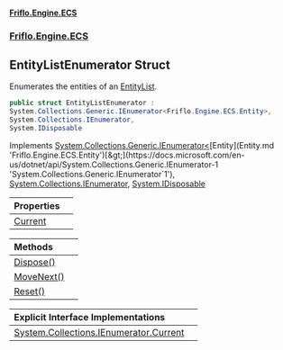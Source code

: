 #### [Friflo.Engine.ECS](index.md 'index')
### [Friflo.Engine.ECS](Friflo.Engine.ECS.md 'Friflo.Engine.ECS')

## EntityListEnumerator Struct

Enumerates the entities of an [EntityList](EntityList.md 'Friflo.Engine.ECS.EntityList').

```csharp
public struct EntityListEnumerator :
System.Collections.Generic.IEnumerator<Friflo.Engine.ECS.Entity>,
System.Collections.IEnumerator,
System.IDisposable
```

Implements [System.Collections.Generic.IEnumerator&lt;](https://docs.microsoft.com/en-us/dotnet/api/System.Collections.Generic.IEnumerator-1 'System.Collections.Generic.IEnumerator`1')[Entity](Entity.md 'Friflo.Engine.ECS.Entity')[&gt;](https://docs.microsoft.com/en-us/dotnet/api/System.Collections.Generic.IEnumerator-1 'System.Collections.Generic.IEnumerator`1'), [System.Collections.IEnumerator](https://docs.microsoft.com/en-us/dotnet/api/System.Collections.IEnumerator 'System.Collections.IEnumerator'), [System.IDisposable](https://docs.microsoft.com/en-us/dotnet/api/System.IDisposable 'System.IDisposable')

| Properties | |
| :--- | :--- |
| [Current](EntityListEnumerator.Current.md 'Friflo.Engine.ECS.EntityListEnumerator.Current') | |

| Methods | |
| :--- | :--- |
| [Dispose()](EntityListEnumerator.Dispose().md 'Friflo.Engine.ECS.EntityListEnumerator.Dispose()') | |
| [MoveNext()](EntityListEnumerator.MoveNext().md 'Friflo.Engine.ECS.EntityListEnumerator.MoveNext()') | |
| [Reset()](EntityListEnumerator.Reset().md 'Friflo.Engine.ECS.EntityListEnumerator.Reset()') | |

| Explicit Interface Implementations | |
| :--- | :--- |
| [System.Collections.IEnumerator.Current](EntityListEnumerator.System.Collections.IEnumerator.Current.md 'Friflo.Engine.ECS.EntityListEnumerator.System.Collections.IEnumerator.Current') | |
